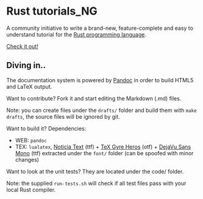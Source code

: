 Rust tutorials_NG
=================

A community initiative to write a brand-new, feature-complete and easy to understand tutorial for the [Rust programming language](http://www.rust-lang.org/).

[Check it out!](http://adridu59.github.io/rust-tuts/)

Diving in..
-----------

The documentation system is powered by [Pandoc](http://johnmacfarlane.net/pandoc/) in order to build HTML5 and LaTeX output.

Want to contribute? Fork it and start editing the Markdown (.md) files.

Note: you can create files under the `drafts/` folder and build them with `make drafts`, the source files will be ignored by git.

Want to build it? Dependencies:
- WEB: `pandoc`
- TEX: `lualatex`, [Noticia Text](http://www.fontsquirrel.com/fonts/noticia-text) (ttf) + [TeX Gyre Heros](http://www.gust.org.pl/projects/e-foundry/tex-gyre/heros) (otf) + [DejaVu Sans Mono](http://dejavu-fonts.org/wiki/Download) (ttf) extracted under the `font/` folder (can be spoofed with minor changes)

Want to look at the unit tests? They are located under the code/ folder.

Note: the supplied `run-tests.sh` will check if all test files pass with your local Rust compiler.
